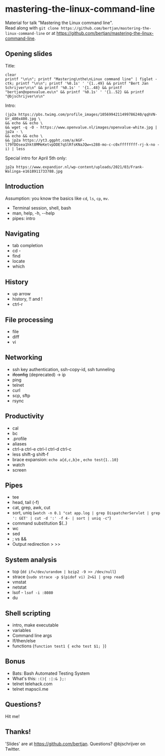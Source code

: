 # mastering-the-linux-command-line
Material for talk "Mastering the Linux command line".  
Read along with `git clone https://github.com/bertjan/mastering-the-linux-command-line` or at https://github.com/bertjan/mastering-the-linux-command-line.

Opening slides
---

Title:
```
clear
printf "\n\n"; printf "Mastering\nthe\nLinux command line" | figlet -ctk; printf "\n\n"; printf '%0.1s' ' '{1..49} && printf "Bert Jan Schrijver\n\n" && printf '%0.1s' ' '{1..48} && printf "bertjan@openvalue.eu\n" && printf '%0.1s' ' '{1..52} && printf "@bjschrijver\n\n"
```

Intro:
```
(jp2a https://pbs.twimg.com/profile_images/1056994211499786240/qqhVN-Ur_400x400.jpg \
&& echo && echo \
&& wget -q -O - https://www.openvalue.nl/images/openvalue-white.jpg | jp2a - \
&& echo && echo \
&& jp2a https://yt3.ggpht.com/a/AGF-l79fDOsea1hkt8MMeKetvpDDE7qSlRfsKNaJQw=s288-mo-c-c0xffffffff-rj-k-no -i) | less
```


Special intro for April 5th only:
```
jp2a https://www.expandior.nl/wp-content/uploads/2021/03/Frank-Walinga-e1618911733788.jpg
```


Introduction
---
Assumption: you know the basics like `cd`, `ls`, `cp`, `mv`.

- Terminal session, shell, bash
- man, help, -h, --help
- pipes: intro

Navigating
---
- tab completion  
- cd -  
- find
- locate
- which

History
---
- up arrow
- history, !! and !<number>
- ctrl-r

File processing
---
- file
- diff
- vi

Networking
---
- ssh key authentication, ssh-copy-id, ssh tunneling
- ~~ifconfig~~ (deprecated)  -> ip
- ping
- telnet
- curl
- scp, sftp
- rsync

Productivity
---
- cal
- bc
- .profile
- aliases
- ctrl-a ctrl-e ctrl-l ctrl-d ctrl-c
- less shift-g shift-f
- brace expansion: `echo a{d,c,b}e` , `echo test{1..10}`
- watch
- screen

Pipes
---
- tee
- head, tail (-f)
- cat, grep, awk, cut
- sort, uniq
(`watch -n 0.1 "cat app.log | grep DispatcherServlet | grep ': GET' | cut -d ':' -f 4- | sort | uniq -c"`)
- command substitution $(..)
- wc
- sed
- ; vs &&
- Output redirection > >>

System analysis
---
- top (`dd if=/dev/urandom | bzip2 -9 >> /dev/null`)
- strace (`sudo strace -p $(pidof vi) 2>&1 | grep read`)
- vmstat
- netstat
- lsof - `lsof -i :8080`
- du 

Shell scripting
---
- intro, make executable
- variables
- Command line args
- If/then/else
- functions (`function test1 { echo test $1; }`)


Bonus
---
- Bats: Bash Automated Testing System
- What's this:  `:(){ :|:& };:`
- telnet telehack.com
- telnet mapscii.me

Questions?
---
Hit me!

Thanks!
---
'Slides' are at https://github.com/bertjan.
Questions? @bjschrijver on Twitter.
